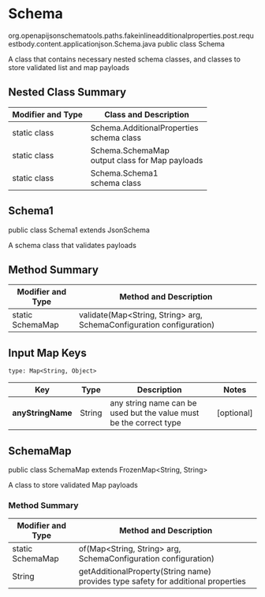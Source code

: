 # Schema
org.openapijsonschematools.paths.fakeinlineadditionalproperties.post.requestbody.content.applicationjson.Schema.java
public class Schema

A class that contains necessary nested schema classes, and classes to store validated list and map payloads

## Nested Class Summary
| Modifier and Type | Class and Description |
| ----------------- | ---------------------- |
| static class | Schema.AdditionalProperties<br> schema class |
| static class | Schema.SchemaMap<br> output class for Map payloads |
| static class | Schema.Schema1<br> schema class |

## Schema1
public class Schema1
extends JsonSchema

A schema class that validates payloads


## Method Summary
| Modifier and Type | Method and Description |
| ----------------- | ---------------------- |
| static SchemaMap | validate(Map<String, String> arg, SchemaConfiguration configuration) |

## Input Map Keys
```
type: Map<String, Object>
```
Key | Type |  Description | Notes
------------ | ------------- | ------------- | -------------
**anyStringName** | String | any string name can be used but the value must be the correct type | [optional]

## SchemaMap
public class SchemaMap
extends FrozenMap<String, String>

A class to store validated Map payloads

### Method Summary
| Modifier and Type | Method and Description |
| ----------------- | ---------------------- |
| static SchemaMap | of(Map<String, String> arg, SchemaConfiguration configuration) |
| String | getAdditionalProperty(String name)<br>provides type safety for additional properties |
